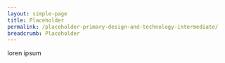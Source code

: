 ```yaml
---
layout: simple-page
title: Placeholder
permalink: /placeholder-primary-design-and-technology-intermediate/
breadcrumb: Placeholder
---
```


loren ipsum
